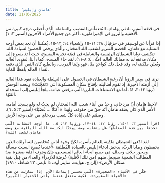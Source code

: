 ```yaml
---
title: 'هامان وإبليس'
date: 11/06/2025
---
```


في قصّة أستير، نلتقي بِهامان، المُتعطّش للمنصب والسلطة، الّذي أُعطي درجة كبيرة من الأهمية والبروز في الإمبراطورية، أكثر من جميع الأمراء الآخرين (أستير ٣: ١).

إذا قرأنا عن لوسيفر في حزقيال ٢٨: ١١-١٥ وإشعياء ١٤: ١٢-١٥، يُمكننا أن نجد بعض أوجه التشابه مع هامان، الخصم الشرير لشعب الله المختار، والّذي يرفض الخضوع لسيادة الله. تنكشف نوايا الشيطان الرئيسية والشاملة في قصّة تجربة المسيح، حيث أخذ يسوع إلى مكان مرتفع ليريه ممالك العالم (متّى ٤: ٨-١١). لقد جاء المسيح، كما رأينا، ليفدي العالم ويُعلن ملكيته له، وقد فعل ذلك كواحدٍ منّا، فهو ولينا القريب، وبالطبع كان الثمن الّذي دفعه لفداء العالم باهظًا للغاية.

نرى في سِفر الرؤيا أنّ رغبة الشيطان في الحصول على السلطة والعبادة تقود هذا العالم إلى أزمته الأخيرة، إذ تقوم أضاليله بإقناع سكان المسكونة الّتي «تَعَجَّبَتْ» وتبعت الوحش (رؤيا ١٣: ٣، ٤). أما مع الاستثناءات البارزة الّتي ترفض عبادته، يلجأ إبليس إلى استخدام القوّة.

لاحظ هامان أنّ مردخاي، واحدٌ من أبناء شعب الله المختار، لم يجثُ له ولم يسجد أمامه، الأمر الّذي كان يعتقد هامان أنّه حقّ من حقوقه، ولهذا « ٱمْتَلَأَ … غَضَبًا» (أستير ٣: ٥، ٦)، وصمّم على إبادة كلّ شعب مردخاي من على وجه الأرض.

`اقرأ أستير ٣: ١-١٤، رؤيا ١٢: ١٤-١٧، ورؤيا ١٣: ١٥. ما أوجه التشابه الّتي تجدها بين هذه المقاطع؟ هل يتشابه وصف يوحنّا لكنيسة الله الباقية مع وصف هامان لشعب الله؟`

لقد ادّعى الشيطان ملكيته لِلعالم بأسره، لكنَّ وجود أناسٍ مُخلصين لله، أولئك الذين يحفظون وصايا الربّ، يدحض ادعاء إبليس بالسيادة المُطلقة. «عندما يُصبح السبت مسألة ومحور خلاف وجدال، في جميع أنحاء العالم المسيحي، فإنّ وقوف أقلية صغيرة ضدّ المطالب الشعبية سيجعل منهم (من تلك الأقلية) عُرضة للازدراء والعداء من قِبل بقية سكان الأرض» (إلن ج. هوايت، ساينز أوڤ ذا تايمز، ٢٢ شباط، ١٩١٠).

`فكّر في الأشياء «الصغيرة» الّتي تختبر إيمانك الآن. إذا تنازلت عن هذه «الأشياء الصغيرة»، فكيف ستفعل عندما يأتي الاختبار الكبير؟`